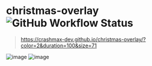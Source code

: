 # christmas-overlay ![GitHub Workflow Status](https://img.shields.io/github/actions/workflow/status/crashmax-dev/dvd-screensaver-overlay/gh-pages.yml)

> https://crashmax-dev.github.io/christmas-overlay/?color=2&duration=100&size=71

![image](https://user-images.githubusercontent.com/15673111/219646455-dffac6ea-90cd-477d-8117-f847e79895b6.png)
![image](https://user-images.githubusercontent.com/15673111/219646847-a0aab77f-d814-4888-9b5a-5ab9a919d4b5.png)
